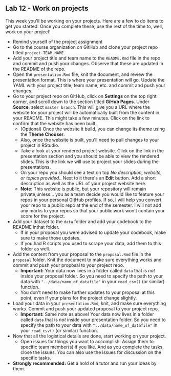 ## Lab 12 - Work on projects




This week you'll be working on your projects. Here are a few to do items to get 
you started. Once you complete these, use the rest of the time to, well, 
work on your project!

- Remind yourself of the project assignment
- Go to the course organization on GitHub and clone your project repo titled `project-TEAM_NAME`
- Add your project title and team name to the `README.Rmd` file in the repo and commit and push your changes. Observe that these are updated in the README of the repo.
- Open the `presentation.Rmd` file, knit the document, and review the presentation format. This is where your presentation will go. Update the YAML with your  project title, team name, etc. and commit and push your changes.
- Go to your project repo on GitHub, click on **Settings** on the top right corner, and scroll down to the section titled **GiHub Pages**. Under **Source**, select `master branch`. This will give you a URL where the website for your project will be automatically built from the content in your README. This might take a few minutes. Click on the link to confirm that the website has been built.
  - (Optional) Once the website it build, you can change its theme using the **Theme Chooser**.
  - Also, once the website is built, you'll need to pull changes to your project in RStudio.
  - Take a look at your rendered project website. Click on the link in the presentation section and you should be able to view the rendered slides. This is the link we will use to project your slides during the presentations.
  - On your repo you should see a text on top *No description, website, or topics provided.*. Next to it there's an **Edit** button. Add a short description as well as the URL of your project website here.
  - **Note:** This website is public, but your repository will remain private,unless... you as a team decide you would like to feature your repos in your personal GitHub profiles. If so, I will help you convert your repo to a public repo at the end of the semester. I will not add any marks to your repos so that your public work won't contain your score for the project. 
- Add your dataset to the `data` folder and add your codebook to the README inthat folder.
  - If in your proposal you were advised to update your codebook, make sure to make those updates.
  - If you had R scripts you used to scrape your data, add them to this folder as well.
- Add the content from your proposal to the `proposal.Rmd` file in the `proposal` folder. Knit the document to make sure everything works and commit and push your proposal to your project repo.
  - **Important:** Your data now lives in a folder called `data` that is *not* inside your proposal folder. So you need to specify the path to your data with `"../data/name_of_datafile"` in your `read_csv()` (or similar) function.
  - You don't need to make further updates to your proposal at this point, even if your plans for the project change slightly.
- Load your data in your `presentation.Rmd`, knit, and make sure everything works. Commit and push your updated proposal to your project repo.
  - **Important:** Same note as above! Your data now lives in a folder called `data` that is *not* inside your presentation folder. So you need to specify the path to your data with `"../data/name_of_datafile"` in your `read_csv()` (or similar) function.
- Now that all the logistical details are done, start working on your project.
  - Open issues for things you want to accomplish. Assign them to specific team member(s) if you like. And as you complete the tasks, close the issues. You can also use the issues for discussion on the specific tasks.
- **Strongly recommended:** Get a hold of a tutor and run your ideas by them.
